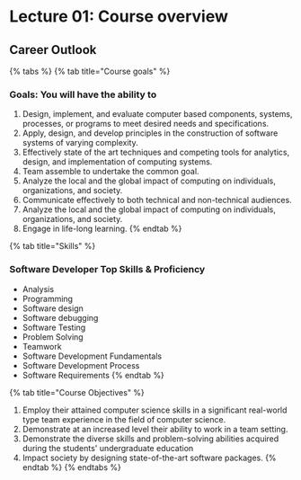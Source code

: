 # Lecture 01: Course overview

## Career Outlook

{% tabs %}
{% tab title="Course goals" %}
### Goals: You will have the ability to

1. Design, implement, and evaluate computer based components, systems, processes, or programs to meet desired needs and specifications.
2. Apply, design, and develop principles in the construction of software systems of varying complexity.
3. Effectively state of the art techniques and competing tools for analytics, design, and implementation of computing systems.
4. Team assemble to undertake the common goal. 
5. Analyze the local and the global impact of computing on individuals, organizations, and society.
6. Communicate effectively to both technical and non-technical audiences.
7. Analyze the local and the global impact of computing on individuals, organizations, and society.
8. Engage in life-long learning.
{% endtab %}

{% tab title="Skills" %}
### Software Developer Top Skills & Proficiency

* Analysis
* Programming
* Software design
* Software debugging
* Software Testing
* Problem Solving
* Teamwork
* Software Development Fundamentals
* Software Development Process
* Software Requirements
{% endtab %}

{% tab title="Course Objectives" %}
1. Employ their attained computer science skills in a significant real-world type team experience in the field of computer science.
2. Demonstrate at an increased level their ability to work in a team setting.
3. Demonstrate the diverse skills and problem-solving abilities acquired during the students' undergraduate education
4. Impact society by designing state-of-the-art software packages.
{% endtab %}
{% endtabs %}

